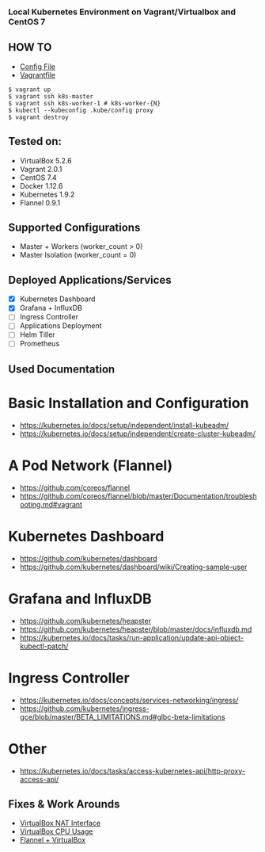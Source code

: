 ### Local Kubernetes Environment on Vagrant/Virtualbox and CentOS 7

## HOW TO
- [Config File](config.rb)
- [Vagrantfile](Vagrantfile)

```
$ vagrant up
$ vagrant ssh k8s-master
$ vagrant ssh k8s-worker-1 # k8s-worker-{N}
$ kubectl --kubeconfig .kube/config proxy
$ vagrant destroy
```

## Tested on:
- VirtualBox 5.2.6
- Vagrant 2.0.1
- CentOS 7.4
- Docker 1.12.6
- Kubernetes 1.9.2
- Flannel 0.9.1

## Supported Configurations
- Master + Workers (worker_count > 0)
- Master Isolation (worker_count = 0)

## Deployed Applications/Services
- [x] Kubernetes Dashboard
- [x] Grafana + InfluxDB
- [ ] Ingress Controller
- [ ] Applications Deployment
- [ ] Helm Tiller
- [ ] Prometheus

## Used Documentation

# Basic Installation and Configuration
- https://kubernetes.io/docs/setup/independent/install-kubeadm/
- https://kubernetes.io/docs/setup/independent/create-cluster-kubeadm/

# A Pod Network (Flannel)
- https://github.com/coreos/flannel
- https://github.com/coreos/flannel/blob/master/Documentation/troubleshooting.md#vagrant

# Kubernetes Dashboard
- https://github.com/kubernetes/dashboard
- https://github.com/kubernetes/dashboard/wiki/Creating-sample-user

# Grafana and InfluxDB
- https://github.com/kubernetes/heapster
- https://github.com/kubernetes/heapster/blob/master/docs/influxdb.md
- https://kubernetes.io/docs/tasks/run-application/update-api-object-kubectl-patch/

# Ingress Controller
- https://kubernetes.io/docs/concepts/services-networking/ingress/
- https://github.com/kubernetes/ingress-gce/blob/master/BETA_LIMITATIONS.md#glbc-beta-limitations

# Other
- https://kubernetes.io/docs/tasks/access-kubernetes-api/http-proxy-access-api/

## Fixes & Work Arounds
- [VirtualBox NAT Interface](Vagrantfile#L21)
- [VirtualBox CPU Usage](Vagrantfile#L22)
- [Flannel + VirtualBox](configs/kube-flannel.yaml#L111)
